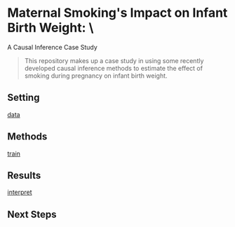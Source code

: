 # Maternal Smoking's Impact on Infant Birth Weight: \
  A Causal Inference Case Study

> This repository makes up a case study in using some recently developed
> causal inference methods to estimate the effect of smoking
> during pregnancy on infant birth weight. 

## Setting
[data](https://ischeinfeld.github.io/natality/natality_data.html)

## Methods
[train](https://ischeinfeld.github.io/natality/natality_train.html)

## Results
[interpret](https://ischeinfeld.github.io/natality/natality_interpret.html)

## Next Steps
